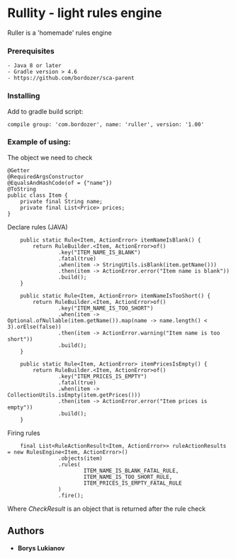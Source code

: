 # Rullity - light rules engine

Ruller is a 'homemade' rules engine  

### Prerequisites

```
- Java 8 or later
- Gradle version > 4.6
- https://github.com/bordozer/sca-parent
```

### Installing

Add to gradle build script:

```
compile group: 'com.bordozer', name: 'ruller', version: '1.00'
```

### Example of using:

The object we need to check

```
@Getter
@RequiredArgsConstructor
@EqualsAndHashCode(of = {"name"})
@ToString
public class Item {
    private final String name;
    private final List<Price> prices;
}
```
Declare rules (JAVA)
```
    public static Rule<Item, ActionError> itemNameIsBlank() {
        return RuleBuilder.<Item, ActionError>of()
                .key("ITEM_NAME_IS_BLANK")
                .fatal(true)
                .when(item -> StringUtils.isBlank(item.getName()))
                .then(item -> ActionError.error("Item name is blank"))
                .build();
    }

    public static Rule<Item, ActionError> itemNameIsTooShort() {
        return RuleBuilder.<Item, ActionError>of()
                .key("ITEM_NAME_IS_TOO_SHORT")
                .when(item -> Optional.ofNullable(item.getName()).map(name -> name.length() < 3).orElse(false))
                .then(item -> ActionError.warning("Item name is too short"))
                .build();
    }

    public static Rule<Item, ActionError> itemPricesIsEmpty() {
        return RuleBuilder.<Item, ActionError>of()
                .key("ITEM_PRICES_IS_EMPTY")
                .fatal(true)
                .when(item -> CollectionUtils.isEmpty(item.getPrices()))
                .then(item -> ActionError.error("Item prices is empty"))
                .build();
    }
```
Firing rules

```
    final List<RuleActionResult<Item, ActionError>> ruleActionResults = new RulesEngine<Item, ActionError>()
                .objects(item)
                .rules(
                        ITEM_NAME_IS_BLANK_FATAL_RULE,
                        ITEM_NAME_IS_TOO_SHORT_RULE,
                        ITEM_PRICES_IS_EMPTY_FATAL_RULE
                )
                .fire();
```

Where *CheckResult* is an object that is returned after the rule check

## Authors

* **Borys Lukianov**

